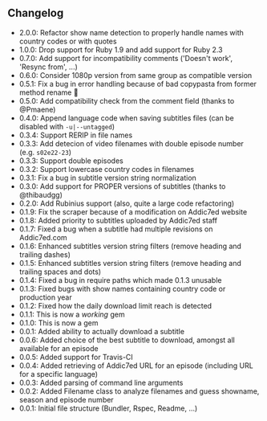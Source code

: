 ## Changelog

* 2.0.0: Refactor show name detection to properly handle names with country codes or with quotes
* 1.0.0: Drop support for Ruby 1.9 and add support for Ruby 2.3
* 0.7.0: Add support for incompatibility comments ('Doesn't work', 'Resync from', ...)
* 0.6.0: Consider 1080p version from same group as compatible version
* 0.5.1: Fix a bug in error handling because of bad copypasta from former method rename :spaghetti:
* 0.5.0: Add compatibility check from the comment field (thanks to @Pmaene)
* 0.4.0: Append language code when saving subtitles files (can be disabled with `-u|--untagged`)
* 0.3.4: Support RERIP in file names
* 0.3.3: Add detecion of video filenames with double episode number (e.g. `s02e22-23`)
* 0.3.3: Support double episodes
* 0.3.2: Support lowercase country codes in filenames
* 0.3.1: Fix a bug in subtitle version string normalization
* 0.3.0: Add support for PROPER versions of subtitles (thanks to @thibaudgg)
* 0.2.0: Add Rubinius support (also, quite a large code refactoring)
* 0.1.9: Fix the scraper because of a modification on Addic7ed website
* 0.1.8: Added priority to subtitles uploaded by Addic7ed staff
* 0.1.7: Fixed a bug when a subtitle had multiple revisions on Addic7ed.com
* 0.1.6: Enhanced subtitles version string filters (remove heading and trailing dashes)
* 0.1.5: Enhanced subtitles version string filters (remove heading and trailing spaces and dots)
* 0.1.4: Fixed a bug in require paths which made 0.1.3 unusable
* 0.1.3: Fixed bugs with show names containing country code or production year
* 0.1.2: Fixed how the daily download limit reach is detected
* 0.1.1: This is now a _working_ gem
* 0.1.0: This is now a gem
* 0.0.1: Added ability to actually download a subtitle
* 0.0.6: Added choice of the best subtitle to download, amongst all available for an episode
* 0.0.5: Added support for Travis-CI
* 0.0.4: Added retrieving of Addic7ed URL for an episode (including URL for a specific language)
* 0.0.3: Added parsing of command line arguments
* 0.0.2: Added Filename class to analyze filenames and guess showname, season and episode number
* 0.0.1: Initial file structure (Bundler, Rspec, Readme, ...)
